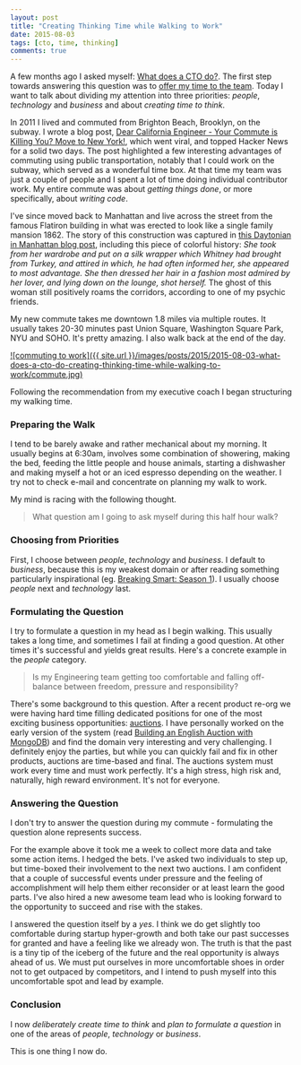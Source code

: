 ```yaml
---
layout: post
title: "Creating Thinking Time while Walking to Work"
date: 2015-08-03
tags: [cto, time, thinking]
comments: true
---
```

A few months ago I asked myself: [What does a CTO do?](/2015/05/23/what-does-a-cto-do.html). The first step towards answering this question was to [offer my time to the team](/2015/07/18/what-does-a-cto-do-offering-time-to-the-team.html). Today I want to talk about dividing my attention into three priorities: _people_, _technology_ and _business_ and about _creating time to think_.

In 2011 I lived and commuted from Brighton Beach, Brooklyn, on the subway. I wrote a blog post, [Dear California Engineer - Your Commute is Killing You? Move to New York!](/2011/05/29/dear-california-engineer-your-commute-is-killing-you-move-to-new-york.html), which went viral, and topped Hacker News for a solid two days. The post highlighted a few interesting advantages of commuting using public transportation, notably that I could work on the subway, which served as a wonderful time box. At that time my team was just a couple of people and I spent a lot of time doing individual contributor work. My entire commute was about _getting things done_, or more specifically, about _writing code_.

I've since moved back to Manhattan and live across the street from the famous Flatiron building in what was erected to look like a single family mansion 1862. The story of this construction was captured in [this Daytonian in Manhattan blog post](https://daytoninmanhattan.blogspot.com/2013/07/refined-remnants-at-nos-178-180-fifth.html), including this piece of colorful history: _She took from her wardrobe and put on a silk wrapper which Whitney had brought from Turkey, and attired in which, he had often informed her, she appeared to most advantage. She then dressed her hair in a fashion most admired by her lover, and lying down on the lounge, shot herself._ The ghost of this woman still positively roams the corridors, according to one of my psychic friends.

My new commute takes me downtown 1.8 miles via multiple routes. It usually takes 20-30 minutes past Union Square, Washington Square Park, NYU and SOHO. It's pretty amazing. I also walk back at the end of the day.

<a href='https://www.google.com/maps/dir/Flatiron+Building,+175+5th+Ave,+New+York,+NY+10010/401+Broadway,+New+York,+NY+10013/@40.7299054,-74.0064768,15z/data=!4m15!4m14!1m5!1m1!1s0x89c259a3f71c1f67:0xde2a6125ed704926!2m2!1d-73.9896986!2d40.7410605!1m5!1m1!1s0x89c2598a7047e143:0x8750e8a6a40d5599!2m2!1d-74.0028525!2d40.7188804!3e2!5i2'>![commuting to work]({{ site.url }}/images/posts/2015/2015-08-03-what-does-a-cto-do-creating-thinking-time-while-walking-to-work/commute.jpg)</a>

Following the recommendation from my executive coach I began structuring my walking time.

### Preparing the Walk

I tend to be barely awake and rather mechanical about my morning. It usually begins at 6:30am, involves some combination of showering, making the bed, feeding the little people and house animals, starting a dishwasher and making myself a hot or an iced espresso depending on the weather. I try not to check e-mail and concentrate on planning my walk to work.

My mind is racing with the following thought.

> What question am I going to ask myself during this half hour walk?

### Choosing from Priorities

First, I choose between _people_, _technology_ and _business_. I default to _business_, because this is my weakest domain or after reading something particularly inspirational (eg. [Breaking Smart: Season 1](https://web.archive.org/web/20160117124314/http://breakingsmart.com/season-1/)). I usually choose _people_ next and _technology_ last.

### Formulating the Question

I try to formulate a question in my head as I begin walking. This usually takes a long time, and sometimes I fail at finding a good question. At other times it's successful and yields great results. Here's a concrete example in the _people_ category.

> Is my Engineering team getting too comfortable and falling off-balance between freedom, pressure and responsibility?

There's some background to this question. After a recent product re-org we were having hard time filling dedicated positions for one of the most exciting business opportunities: [auctions](https://www.artsy.net/auctions). I have personally worked on the early version of the system (read [Building an English Auction with MongoDB](https://artsy.github.io/blog/2014/04/17/building-an-english-auction-with-mongodb/)) and find the domain very interesting and very challenging. I definitely enjoy the parties, but while you can quickly fail and fix in other products, auctions are time-based and final. The auctions system must work every time and must work perfectly. It's a high stress, high risk and, naturally, high reward environment. It's not for everyone.

### Answering the Question

I don't try to answer the question during my commute - formulating the question alone represents success.

For the example above it took me a week to collect more data and take some action items. I hedged the bets. I've asked two individuals to step up, but time-boxed their involvement to the next two auctions. I am confident that a couple of successful events under pressure and the feeling of accomplishment will help them either reconsider or at least learn the good parts. I've also hired a new awesome team lead who is looking forward to the opportunity to succeed and rise with the stakes.

I answered the question itself by a _yes_. I think we do get slightly too comfortable during startup hyper-growth and both take our past successes for granted and have a feeling like we already won. The truth is that the past is a tiny tip of the iceberg of the future and the real opportunity is always ahead of us. We must put ourselves in more uncomfortable shoes in order not to get outpaced by competitors, and I intend to push myself into this uncomfortable spot and lead by example.

### Conclusion

I now _deliberately create time to think_ and _plan to formulate a question_ in one of the areas of _people_, _technology_ or _business_.

This is one thing I now do.
